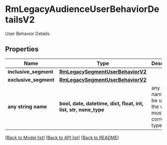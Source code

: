 # RmLegacyAudienceUserBehaviorDetailsV2

User Behavior Details.

## Properties
Name | Type | Description | Notes
------------ | ------------- | ------------- | -------------
**inclusive_segment** | [**RmLegacySegmentUserBehaviorV2**](RmLegacySegmentUserBehaviorV2.md) |  | 
**exclusive_segment** | [**RmLegacySegmentUserBehaviorV2**](RmLegacySegmentUserBehaviorV2.md) |  | [optional] 
**any string name** | **bool, date, datetime, dict, float, int, list, str, none_type** | any string name can be used but the value must be the correct type | [optional]

[[Back to Model list]](../README.md#documentation-for-models) [[Back to API list]](../README.md#documentation-for-api-endpoints) [[Back to README]](../README.md)


